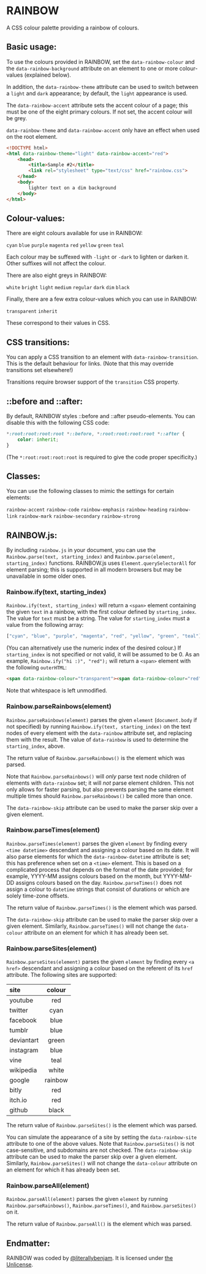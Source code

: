 #  RAINBOW  #

A CSS colour palette providing a rainbow of colours.

##  Basic usage:  ##

To use the colours provided in RAINBOW, set the `data-rainbow-colour` and the `data-rainbow-background` attribute on an element to one or more colour-values (explained below).

In addition, the `data-rainbow-theme` attribute can be used to switch between a `light` and `dark` appearance; by default, the `light` appearance is used.

The `data-rainbow-accent` attribute sets the accent colour of a page; this must be one of the eight primary colours.
If not set, the accent colour will be grey.

`data-rainbow-theme` and `data-rainbow-accent` only have an effect when used on the root element.

```html
<!DOCTYPE html>
<html data-rainbow-theme="light" data-rainbow-accent="red">
    <head>
        <title>Sample #2</title>
        <link rel="stylesheet" type="text/css" href="rainbow.css">
    </head>
    <body>
        lighter text on a dim background
    </body>
</html>
```

##  Colour-values:  ##

There are eight colours available for use in RAINBOW:

`cyan` `blue` `purple` `magenta` `red` `yellow` `green` `teal`

Each colour may be suffexed with `-light` or `-dark` to lighten or darken it.
Other suffixes will not affect the colour.

There are also eight greys in RAINBOW:

`white` `bright` `light` `medium` `regular` `dark`  `dim` `black`

Finally, there are a few extra colour-values which you can use in RAINBOW:

`transparent` `inherit`

These correspond to their values in CSS.

##  CSS transitions:  ##

You can apply a CSS transition to an element with `data-rainbow-transition`.
This is the default behaviour for links.
(Note that this may override transitions set elsewhere!)

Transitions require browser support of the `transition` CSS property.

##  ::before and ::after:  ##

By default, RAINBOW styles ::before and ::after pseudo-elements.
You can disable this with the following CSS code:

```css
*:root:root:root:root *::before, *:root:root:root:root *::after {
    color: inherit;
}
```

(The `*:root:root:root:root` is required to give the code proper specificity.)

##  Classes:  ##

You can use the following classes to mimic the settings for certain elements:

`rainbow-accent` `rainbow-code` `rainbow-emphasis` `rainbow-heading` `rainbow-link` `rainbow-mark` `rainbow-secondary` `rainbow-strong`

##  RAINBOW.js:  ##

By including `rainbow.js` in your document, you can use the `Rainbow.parse(text, starting_index)` and `Rainbow.parse(element, starting_index)` functions.
RAINBOW.js uses `Element.querySelectorAll` for element parsing; this is supported in all modern browsers but may be unavailable in some older ones.

###  Rainbow.ify(text, starting_index)  ###

`Rainbow.ify(text, starting_index)` will return a `<span>` element containing the given `text` in a rainbow, with the first colour defined by `starting_index`.
The value for `text` must be a string.
The value for `starting_index` must a value from the following array:

```js
["cyan", "blue", "purple", "magenta", "red", "yellow", "green", "teal"]
```

(You can alternatively use the numeric index of the desired colour.)
If `starting_index` is not specified or not valid, it will be assumed to be 0.
As an example, `Rainbow.ify("hi :)", "red");` will return a `<span>` element with the following `outerHTML`:

```html
<span data-rainbow-colour="transparent"><span data-rainbow-colour="red">h</span><span data-rainbow-colour="yellow">i</span> <span data-rainbow-colour="green">:</span><span data-rainbow-colour="teal">)</span></span>
```

Note that whitespace is left unmodified.

###  Rainbow.parseRainbows(element)  ###

`Rainbow.parseRainbows(element)` parses the given `element` (`document.body` if not specified) by running `Rainbow.ify(text, starting_index)` on the text nodes of every element with the `data-rainbow` attribute set, and replacing them with the result.
The value of `data-rainbow` is used to determine the `starting_index`, above.

The return value of `Rainbow.parseRainbows()` is the element which was parsed.

Note that `Rainbow.parseRainbows()` will *only* parse text node children of elements with `data-rainbow` set; it will *not* parse element children.
This not only allows for faster parsing, but also prevents parsing the same element multiple times should `Rainbow.parseRainbows()` be called more than once.

The `data-rainbow-skip` attribute can be used to make the parser skip over a given element.

###  Rainbow.parseTimes(element)  ###

`Rainbow.parseTimes(element)` parses the given `element` by finding every `<time datetime>` descendant and assigning a colour based on its date.
It will also parse elements for which the `data-rainbow-datetime` attribute is set; this has preference when set on a `<time>` element.
This is based on a complicated process that depends on the format of the date provided; for example, YYYY-MM assigns colours based on the month, but YYYY-MM-DD assigns colours based on the day.
`Rainbow.parseTimes()` does not assign a colour to `datetime` strings that consist of durations or which are solely time-zone offsets.

The return value of `Rainbow.parseTimes()` is the element which was parsed.

The `data-rainbow-skip` attribute can be used to make the parser skip over a given element.
Similarly, `Rainbow.parseTimes()` will not change the `data-colour` attribute on an element for which it has already been set.

###  Rainbow.parseSites(element)  ###

`Rainbow.parseSites(element)` parses the given `element` by finding every `<a href>` descendant and assigning a colour based on the referent of its `href` attribute.
The following sites are supported:

| site       | colour  |
| :--------- | :-----: |
| youtube    | red     |
| twitter    | cyan    |
| facebook   | blue    |
| tumblr     | blue    |
| deviantart | green   |
| instagram  | blue    |
| vine       | teal    |
| wikipedia  | white   |
| google     | rainbow |
| bitly      | red     |
| itch.io    | red     |
| github     | black   |

The return value of `Rainbow.parseSites()` is the element which was parsed.

You can simulate the appearance of a site by setting the `data-rainbow-site` attribute to one of the above values.
Note that `Rainbow.parseSites()` is not case-sensitive, and subdomains are not checked.
The `data-rainbow-skip` attribute can be used to make the parser skip over a given element.
Similarly, `Rainbow.parseSites()` will not change the `data-colour` attribute on an element for which it has already been set.

###  Rainbow.parseAll(element)  ###

`Rainbow.parseAll(element)` parses the given `element` by running `Rainbow.parseRainbows()`, `Rainbow.parseTimes()`, and `Rainbow.parseSites()` on it.

The return value of `Rainbow.parseAll()` is the element which was parsed.

##  Endmatter:  ##

RAINBOW was coded by [@literallybenjam](https://twitter.com/literallybenjam).
It is licensed under [the Unlicense](http://unlicense.org/UNLICENSE).
